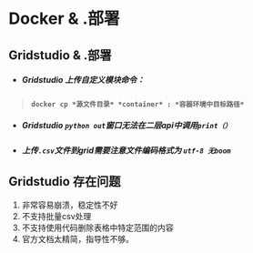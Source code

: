 # Docker & .部署

## Gridstudio  & .部署
+ ##### Gridstudio 上传自定义模块命令：
> __`docker cp *源文件目录* *container* : *容器环境中目标路径*`__
+ ##### Gridstudio `python out`窗口无法在二层api中调用`print（）`
+ ##### 上传`.csv`文件到grid需要注意文件编码格式为 __`utf-8 无boom`__

## Gridstudio 存在问题
1. 非常容易崩溃，稳定性不好
2. 不支持批量csv处理
3. 不支持使用代码删除表格中特定范围的内容
4. 官方文档太精简，指导性不够。